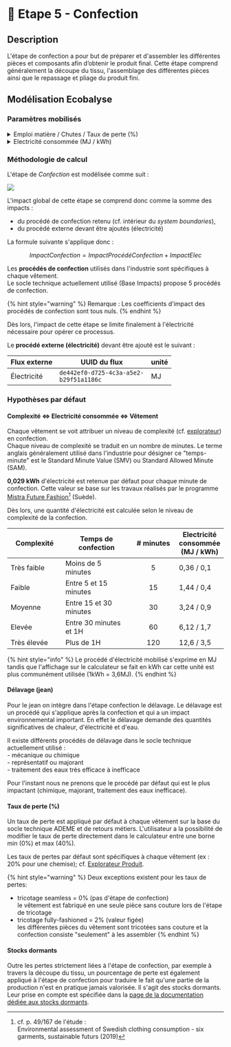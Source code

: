 # 👗 Etape 5 - Confection

## Description

L'étape de confection a pour but de préparer et d'assembler les différentes pièces et composants afin d’obtenir le produit final. Cette étape comprend généralement la découpe du tissu, l'assemblage des différentes pièces ainsi que le repassage et pliage du produit fini.

## Modélisation Ecobalyse

### Paramètres mobilisés

<details>

<summary>Emploi matière / Chutes / Taux de perte (%)</summary>

Un taux de perte par défaut est appliqué par type de vêtement.&#x20;

Plus cette valeur est élevée, plus la quantité d'étoffe à produire est élevée.&#x20;

L'utilisateur a la possibilité de modifier ce paramètre dans le calculateur.\


Cf. l'[Explorateur](https://ecobalyse.beta.gouv.fr/#/explore/textile/products) pour les valeurs par défaut.

</details>

<details>

<summary>Electricité consommée  (MJ / kWh)</summary>

Une quantité d'électricité à mobiliser pour actionner le procédé de confection est appliquée par défaut. Cette valeur est définie selon le niveau de complexité de confection associé au vêtement.&#x20;

Cinq options sont possibles :&#x20;

* Très simple (moins de 5 minutes)
* Simple (entre 5 et 15 minutes)
* Moyen (entre 15 et 30 minutes)
* Complexe (entre 30 minutes et 1H)
* Très complexe (plus de 1H)

L'utilisateur a la possibilité de modifier ce paramètre dans le calculateur.&#x20;



Cf. la section _Hypothèses par défaut_ pour plus d'info.

Cf. l'[Explorateur](https://ecobalyse.beta.gouv.fr/#/explore/textile/products) pour les valeurs par défaut.

</details>

### Méthodologie de calcul

L'étape de _Confection_ est modélisée comme suit :

![](../../.gitbook/assets/Confection.PNG)

L'impact global de cette étape se comprend donc comme la somme des impacts :&#x20;

* du procédé de confection retenu (cf. intérieur du _system boundaries_),
* du procédé externe devant être ajoutés (électricité)

La formule suivante s'applique donc :

$$
ImpactConfection = ImpactProcédéConfection + ImpactElec
$$

Les **procédés de confection** utilisés dans l'industrie sont spécifiques à chaque vêtement. \
Le socle technique actuellement utilisé (Base Impacts) propose 5 procédés de confection.&#x20;

{% hint style="warning" %}
Remarque : Les coefficients d'impact des procédés de confection sont tous nuls.&#x20;
{% endhint %}

Dès lors, l'impact de cette étape se limite finalement à l'électricité nécessaire pour opérer ce processus.&#x20;

Le **procédé externe (électricité)** devant être ajouté est le suivant :

<table><thead><tr><th>Flux externe</th><th width="197.33333333333331">UUID du flux</th><th>unité</th></tr></thead><tbody><tr><td>Électricité</td><td><code>de442ef0-d725-4c3a-a5e2-b29f51a1186c</code></td><td>MJ</td></tr></tbody></table>

### Hypothèses par défaut&#x20;

#### Complexité <=> Electricité consommée <=> Vêtement

Chaque vêtement se voit attribuer un niveau de complexité (cf. [explorateur](https://ecobalyse.beta.gouv.fr/#/explore/textile/products)) en confection. \
Chaque niveau de complexité se traduit en un nombre de minutes. Le terme anglais généralement utilisé dans l'industrie pour désigner ce "temps-minute" est le Standard Minute Value (SMV) ou Standard Allowed Minute (SAM).

**0,029 kWh** d'électricité est retenue par défaut pour chaque minute de confection. Cette valeur se base sur les travaux réalisés par le programme [Mistra Future Fashion](#user-content-fn-1)[^1] (Suède). &#x20;

Dès lors, une quantité d'électricité est calculée selon le niveau de complexité de la confection.

<table><thead><tr><th width="134.33333333333331">Complexité</th><th width="206">Temps de confection</th><th width="112" align="center"># minutes</th><th>Electricité consommée (MJ / kWh)</th></tr></thead><tbody><tr><td>Très faible</td><td>Moins de 5 minutes</td><td align="center">5</td><td>0,36 / 0,1</td></tr><tr><td>Faible</td><td>Entre 5 et 15 minutes</td><td align="center">15</td><td>1,44 / 0,4</td></tr><tr><td>Moyenne</td><td>Entre 15 et 30 minutes</td><td align="center">30</td><td>3,24 / 0,9</td></tr><tr><td>Elevée</td><td>Entre 30 minutes et 1H</td><td align="center">60</td><td>6,12 / 1,7</td></tr><tr><td>Très élevée</td><td>Plus de 1H</td><td align="center">120</td><td>12,6 / 3,5</td></tr></tbody></table>

{% hint style="info" %}
Le procédé d'électricité mobilisé s'exprime en MJ tandis que l'affichage sur le calculateur se fait en kWh car cette unité est plus communément utilisée (1kWh = 3,6MJ).
{% endhint %}

#### Délavage (jean)

Pour le jean on intègre dans l'étape confection le délavage. Le délavage est un procédé qui s'applique après la confection et qui a un impact environnemental important. En effet le délavage demande des quantités significatives de chaleur, d'électricité et d'eau.

Il existe différents procédés de délavage dans le socle technique actuellement utilisé : \
\- mécanique ou chimique\
\- représentatif ou majorant\
\- traitement des eaux très efficace à inefficace

Pour l'instant nous ne prenons que le procédé par défaut qui est le plus impactant (chimique, majorant, traitement des eaux inefficace).&#x20;

#### Taux de perte (%)&#x20;

Un taux de perte est appliqué par défaut à chaque vêtement sur la base du socle technique ADEME et de retours métiers. L'utilisateur a la possibilité de modifier le taux de perte directement dans le calculateur entre une borne min (0%) et max (40%).

Les taux de pertes par défaut sont spécifiques à chaque vêtement (ex : 20% pour une chemise); cf. [Explorateur Produit](https://ecobalyse.beta.gouv.fr/#/explore/textile/products).&#x20;

{% hint style="warning" %}
Deux exceptions existent pour les taux de pertes:&#x20;

* &#x20;tricotage seamless = 0% (pas d'étape de confection) \
  le vêtement est fabriqué en une seule pièce sans couture lors de l'étape de tricotage
* tricotage fully-fashioned = 2% (valeur figée) \
  les différentes pièces du vêtement sont tricotées sans couture et la confection consiste "seulement" à les assembler
{% endhint %}

#### Stocks dormants&#x20;

Outre les pertes strictement liées à l'étape de confection, par exemple à travers la découpe du tissu, un pourcentage de perte est également appliqué à l'étape de confection pour traduire le fait qu'une partie de la production n'est en pratique jamais valorisée. Il s'agit des stocks dormants. Leur prise en compte est spécifiée dans la [page de la documentation dédiée aux stocks dormants](https://fabrique-numerique.gitbook.io/ecobalyse/textile/cycle-de-vie-des-produits-textiles/stocks-dormants-deadstock).

[^1]: cf. p. 49/167 de l'étude : \
    Environmental assessment of Swedish clothing consumption - six garments, sustainable futurs (2019)
